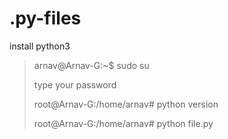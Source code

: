 # .py-files
install python3

<blockquote>
  arnav@Arnav-G:~$ sudo su


  type your password

  root@Arnav-G:/home/arnav# python version

  root@Arnav-G:/home/arnav# python file.py
</blockquote>
